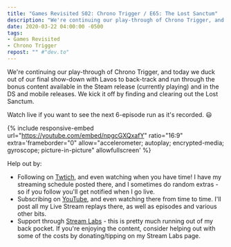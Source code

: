 ```yaml
---
title: "Games Revisited S02: Chrono Trigger / E65: The Lost Sanctum"
description: "We're continuing our play-through of Chrono Trigger, and today we duck out of our final show-down with Lavos to back-track and run through the bonus content available in the Steam release (currently playing) and in the DS and mobile releases. We kick it off by finding and clearing out the Lost Sanctum."
date: 2020-03-22 04:00:00 -0500
tags:
- Games Revisited
- Chrono Trigger
repost: "" #"dev.to"
---
```


We're continuing our play-through of Chrono Trigger, and today we duck out of our final show-down with Lavos to back-track and run through the bonus content available in the Steam release (currently playing) and in the DS and mobile releases. We kick it off by finding and clearing out the Lost Sanctum.

Watch live if you want to see the next 6-episode run as it's recorded. :smiley:
<!--more-->

{% include responsive-embed url="https://youtube.com/embed/npgcGXQxafY" ratio="16:9" extra='frameborder="0" allow="accelerometer; autoplay; encrypted-media; gyroscope; picture-in-picture" allowfullscreen' %}

Help out by:
 * Following on [Twtich](https://twitch.tv/AnonJr_Live), and even watching when you have time! I have my streaming schedule posted there, and I sometimes do random extras - so if you follow you'll get notified when I go live.
 * Subscribing on [YouTube](http://www.youtube.com/channel/UCXafqhKHbkSUIrq0LAuu0tw), and even watching there from time to time. I'll post all my Live Stream replays there, as well as episodes and various other bits.
 * Support through [Stream Labs](https://streamlabs.com/anonjr_live) - this is pretty much running out of my back pocket. If you're enjoying the content, consider helping out with some of the costs by donating/tipping on my Stream Labs page.